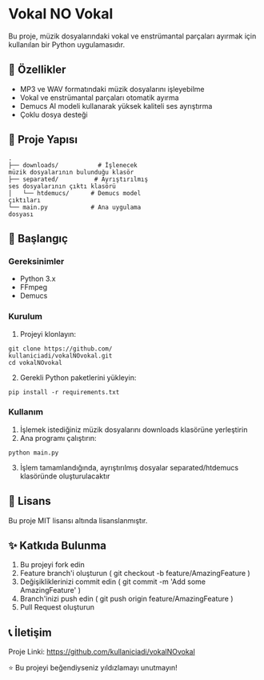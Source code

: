 # Vokal NO Vokal
Bu proje, müzik dosyalarındaki vokal ve enstrümantal parçaları ayırmak için kullanılan bir Python uygulamasıdır.

## 🎯 Özellikler
- MP3 ve WAV formatındaki müzik dosyalarını işleyebilme
- Vokal ve enstrümantal parçaları otomatik ayırma
- Demucs AI modeli kullanarak yüksek kaliteli ses ayrıştırma
- Çoklu dosya desteği
## 📁 Proje Yapısı
```
.
├── downloads/           # İşlenecek 
müzik dosyalarının bulunduğu klasör
├── separated/          # Ayrıştırılmış 
ses dosyalarının çıktı klasörü
│   └── htdemucs/      # Demucs model 
çıktıları
└── main.py            # Ana uygulama 
dosyası
```
## 🚀 Başlangıç
### Gereksinimler
- Python 3.x
- FFmpeg
- Demucs
### Kurulum
1. Projeyi klonlayın:
```
git clone https://github.com/
kullaniciadi/vokalNOvokal.git
cd vokalNOvokal
```
2. Gerekli Python paketlerini yükleyin:
```
pip install -r requirements.txt
```
### Kullanım
1. İşlemek istediğiniz müzik dosyalarını downloads klasörüne yerleştirin
2. Ana programı çalıştırın:
```
python main.py
```
3. İşlem tamamlandığında, ayrıştırılmış dosyalar separated/htdemucs klasöründe oluşturulacaktır
## 📝 Lisans
Bu proje MIT lisansı altında lisanslanmıştır.

## ✨ Katkıda Bulunma
1. Bu projeyi fork edin
2. Feature branch'i oluşturun ( git checkout -b feature/AmazingFeature )
3. Değişikliklerinizi commit edin ( git commit -m 'Add some AmazingFeature' )
4. Branch'inizi push edin ( git push origin feature/AmazingFeature )
5. Pull Request oluşturun
## 📞 İletişim

Proje Linki: https://github.com/kullaniciadi/vokalNOvokal

⭐️ Bu projeyi beğendiyseniz yıldızlamayı unutmayın!